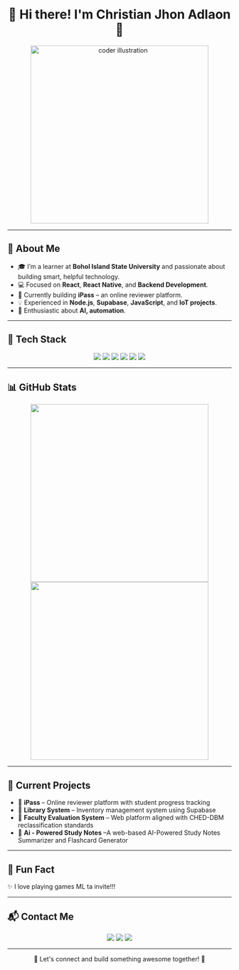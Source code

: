 <h1 align="center">🚀 Hi there! I'm Christian Jhon Adlaon 👋</h1>

<p align="center">
  <img src="https://github.com/user-attachments/assets/d5e7f875-b8eb-4664-aaba-f3e8d8ad6737" width="400" alt="coder illustration"/>
</p>

---

## 🌟 About Me

- 🎓 I’m a learner at **Bohol Island State University** and passionate about building smart, helpful technology.
- 💻 Focused on **React**, **React Native**, and **Backend Development**.
- 📱 Currently building **iPass** – an online reviewer platform.
- 💡 Experienced in **Node.js**, **Supabase**, **JavaScript**, and **IoT projects**.
- 🤖 Enthusiastic about **AI, automation**.

---

## 🧰 Tech Stack

<p align="center">
  <img src="https://img.shields.io/badge/React-20232A?style=for-the-badge&logo=react&logoColor=61DAFB"/>
  <img src="https://img.shields.io/badge/React_Native-20232A?style=for-the-badge&logo=react&logoColor=61DAFB"/>
  <img src="https://img.shields.io/badge/Node.js-339933?style=for-the-badge&logo=nodedotjs&logoColor=white"/>
  <img src="https://img.shields.io/badge/Supabase-3ECF8E?style=for-the-badge&logo=supabase&logoColor=white"/>
  <img src="https://img.shields.io/badge/Arduino-00979D?style=for-the-badge&logo=arduino&logoColor=white"/>
  <img src="https://img.shields.io/badge/Firebase-ffca28?style=for-the-badge&logo=firebase&logoColor=black"/>
</p>

---

## 📊 GitHub Stats

<p align="center">
  <img src="https://github-readme-stats.vercel.app/api?username=christianadlaon&show_icons=true&theme=radical" width="400"/>
  <img src="https://github-readme-streak-stats.herokuapp.com?user=christianadlaon&theme=radical&date_format=M%20j%5B%2C%20Y%5D" width="400"/>
</p>

---

## 🚧 Current Projects

- 🔹 **iPass** – Online reviewer platform with student progress tracking  
- 🔹 **Library System** – Inventory management system using Supabase  
- 🔹 **Faculty Evaluation System** – Web platform aligned with CHED-DBM reclassification standards
- 🔹 **Ai - Powered Study Notes** –A web-based AI-Powered Study Notes Summarizer and Flashcard Generator
---

## 🎯 Fun Fact

✨ I love playing games ML ta invite!!!

---

## 📬 Contact Me

<p align="center">
  <a href="mailto:your@email.com"><img src="https://img.shields.io/badge/Email-D14836?style=for-the-badge&logo=gmail&logoColor=white"/></a>
  <a href="https://facebook.com/yourprofile"><img src="https://img.shields.io/badge/Facebook-1877F2?style=for-the-badge&logo=facebook&logoColor=white"/></a>
  <a href="https://linkedin.com/in/yourname"><img src="https://img.shields.io/badge/LinkedIn-0077B5?style=for-the-badge&logo=linkedin&logoColor=white"/></a>
</p>

---

<p align="center">🚀 Let's connect and build something awesome together! 🌟</p>
